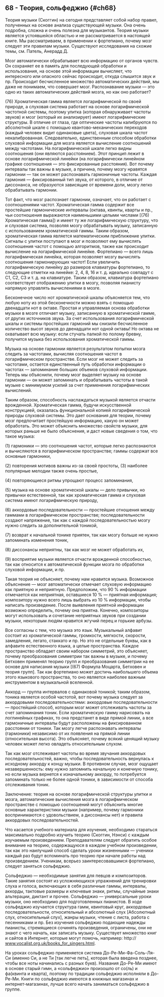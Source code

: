 ## 68 - Теория, сольфеджио {#ch68}

Теория музыки (Скоггин) на сегодня представляет собой набор правил, полученных на основе анализа существующей музыки. Она очень подробна, сложна и очень полезна для музыкантов. Теория музыки является устоявшейся областью и не рассматривается в настоящей книге. Мы рассматриваем, в применении к фортепиано, почему мозг следует эти правилам музыки. Существуют исследования на схожие темы, см. Патель, Анерадд Д.

Мозг автоматически обрабатывает всю информацию от органов чувств. Он сохраняет ее в память для последующей обработки и использования, на основе этой информации вычисляет, что интересного или опасного сейчас происходит, откуда слышится звук и пр. Происходит бесчисленное множество автоматических действий, мы даже не понимаем, что совершает мозг. Распознавание музыки — это одно из таких автоматических действий мозга, но как оно работает?

(76) Хроматическая гамма является логарифмической по своей природе, а слуховая система работает на основе логарифмической частотной системы, поэтому улитка (которая обнаруживает частоты звуков) и мозг (который их анализирует) имеют логарифмические структуры. В отличие от глаза, где оптические частоты калибруются по абсолютной шкале с помощью квантово-механических переходов (каждый человек видит одинаковые цвета), слуховая шкала частот некалиброванная. Следовательно, единственным способом обработки слуховой информации для мозга является вычисление соотношений между частотами. На логарифмической шкале легко видны соотношения (они являются расстоянием). Этот принцип лежит в основе логарифмической линейки (на логарифмически линейном графике соотношения — это фиксированные расстояния). Вот почему интервалы так важны в музыке, а причина, почему мозгу нравятся гармонии — так он может распознавать гармоничные частоты. Каждая гармония — фиксированный тип звука, от которого, в отличие от диссонанса, не образуются зависящие от времени доли, мозгу легко обрабатывать гармонии.

Тот факт, что мозг распознает гармонии, означает, что он работает с соотношениями частот. Хроматическая гамма содержит все простейшие гармонические интервалы (октава, квинты, кварты и пр., чьи соотношения выражаются наименьшими целыми числами [(76) Хроматическая гамма]) и имеет ту же логарифмическую структуру, что и слуховая система, позволяя мозгу обрабатывать музыку, записанную с использованием хроматической гаммы. Таким образом, хроматическая гамма является математическим приближение улитки. Сигналы с улитки поступают в мозг и позволяют ему вычислять соотношения частот с помощью алгоритмов, также как происходит вычисление на логарифмической линейке. Фортепиано — всего лишь логарифмическая линейка, которая позволяет мозгу вычислять соотношения гармонирующих частот! Если увеличить логарифмическую линейку до размеров клавиатуры фортепиано, то следующие отметки на линейке: 2, 4, 8, 16 и т. д. идеально совпадут с C1, C2, C3 и т. д. на клавиатуре. Таким образом, клавиатура фортепиано соответствует отображению улитки в мозгу, позволяя пианисту напрямую управлять вычислениями в мозге.

Бесконечное число нот хроматической шкалы объясняется тем, что любую ноту из этой бесконечности можно взять с помощью двенадцати нот в октаве. Простая и управляемая основа обработки музыки в мозге отличает музыку, записанную в хроматической гамме, от других источников звука. За счет использования логарифмической шкалы и системы простейших гармоний мы снизили бесчисленное количество высот звуков до двенадцати нот одной октавы! Но октава не охватывает всю музыку: если стучать палкой по полому бревну, получится музыка без использования хроматической гаммы.

Музыка на основе гармонии является результатом попытки мозга следить за частотами, вычисляя соотношения частот в логарифмическом пространстве. Если мозг не может следить за частотами, остается единственный путь обработки информации о частотах — запоминание больших объемов слуховой информации. Теперь мы объяснили, почему мозг выделяет музыку на основе гармонии — он может запоминать и обрабатывать частоты в такой музыке с минимумом усилий за счет применения логарифмических вычислений.

Таким образом, способность наслаждаться музыкой является отчасти врожденной. Хроматическая гамма, будучи искусственной конструкцией, оказалась функциональной копией логарифмической природы слуховой системы. Это дает основания для теории, почему мозг предпочитает простейшую информацию, какую он может обработать. Это может объяснить множество свойств музыки, для которых раньше не было объяснения, и даст новые сведения о том, что такое музыка:

(1) гармоники — это соотношения частот, которые легко распознаются и вычисляются в логарифмическом пространстве; гаммы содержат все основные гармоники,

(2) повторения мотивов важны из-за своей простоты, (3) наиболее популярные мелодии также очень простые,

(4) повторяющиеся ритмы упрощают процесс запоминания,

(5) музыка на основе хроматической шкалы — дело привычки, но привычки естественной, так как хроматическая гамма и слуховая система имеют логарифмическую природу,

(6) аккордовые последовательности — простейшие отношения между гаммами в логарифмическом пространстве; последовательности создают напряжение, так как с каждой последовательностью мозгу нужно следить за дополнительной тоникой,

(7) возврат к начальной тонике приятен, так как мозгу больше не нужно запоминать изменения тоник,

(8) диссонансы неприятны, так как мозг не может обработать их,

(9) восприятие музыки является отчасти врожденной способностью, так как относится к автоматической функции мозга по обработки слуховой информации, и пр.

Такая теория не объясняет, почему нам нравится музыка. Возможное объяснение — мозг автоматически отмечает слуховую информацию как приятную и неприятную. Предположим, что 90 % информации отмечается как неприятная, оставшиеся 10 % — приятная информация; композитору нужно всего лишь выбрать из 10 % информации, чтобы написать произведение. После выявления приятной информации возможно определить, почему она приятна. Конечно, композиторы могут использовать и сочетание неприятных звуков при создании музыки, некоторым людям нравится жгучий перец и горькие арбузы.

Все согласны с тем, что музыка это язык. Музыкальный алфавит состоит из хроматической гаммы, громкости, мягкости, скорости, замедления, легато, стаккато и пр. Но это не отдельные буквы, как в алфавите естественного языка, а целые пространства. Каждое пространство обладает своим набором симметрий, это объясняет, почему преобразования симметрии так важны в музыке, и почему Бетховен применял теорию групп и преобразования симметрии на ее основе для написания музыки [(67) Формула Моцарта, Бетховен и теория групп]. Так как фортепиано может достичь наибольшего объема этого языкового пространства, то оно является наиболее важным инструментом в музыкальной вселенной.

Аккорд — группа интервалов с одинаковой тоникой; таким образом, тоника является особой частотой, вот почему музыка следует за аккордовыми последовательностями: аккордовые последовательности — простейший способ, которым мозг может отслеживать частоты за счет запоминания тоник. Если хроматическую гамму нарисовать на логлинейных графиках, то она предстанет в виде прямой линии, а все гармоничные интервалы будут расположены на фиксированном расстоянии от тоники. Так мозгу легче распознавать интервалы (гармоники) независимо от их появления на прямой линии (относительная высота). Это объясняет, почему всякий ценящий музыку человек может легко овладеть относительным слухом.

Так как мозг отслеживает частоты во время звучания аккордовых последовательностей, важно, чтобы последовательность вернулась к исходному аккорду к концу музыки. В противном случае, мозг ощущает незавершенность: ему нужно запомнить начальную и конечную тонику, но если музыка вернется к изначальному аккорду, то потребуется запоминать только не более одной тоники, в зависимости от способа отслеживания тоник.

Заключение: теория на основе логарифмической структуры улитки и мозга, автоматические вычисления мозга в логарифмическом пространстве с помощью соотношений могут объяснить многие основные характеристики музыки (например, почему гармоники воспринимаются с удовольствием, а диссонансы нет) и правила аккордовых последовательностей.

Что касается учебного материала для изучения, необходимо стараться максимально подробно изучить теорию (Скоггин, Нэнси) с каждым изучаемым произведением. Преподавателям следует обратить особое внимание на теорию, содержащуюся в каждом учебном произведении, так как это наилучший способ сделать уроки жизненными — ученики каждый раз будут вспоминать про теорию при начале работы над произведением. Ученикам, всерьез заинтересовавшимся фортепиано, следует заняться сольфеджио.

Сольфеджио — необходимые занятия для певцов и композиторов. Такие занятия состоят из усложняющихся упражнений для тренировки слуха и голоса, включающих в себя различные гаммы, интервалы, аккорды, тактовые размеры и ключевые знаки, ритмы, случайные знаки альтерации, диктант и прочее. Сольфеджио — универсальные уроки музыки, оно необходимо для подготовленных пианистов. В ходе сольфеджио изучается структура гамм, квинтовый круг, аккордовые последовательности, относительный и абсолютный слух [Абсолютный слух, относительный слух], жанры музыки, чтение с листа, работа с песенниками и пр. Без изучения сольфеджио подающие надежды пианисты, стремящиеся сочинять произведения, ограничены, они не знают с чего начать, как записать музыку. Существует множество книг и сайтов в Интернет, которые могут помочь, например: http:// www.vocalist.org.uk/books_for_singers.html.

На уроках сольфеджио применяется система До-Ре-Ми-Фа-Соль-Ля-Си (именно Си, а не Ти [так легче петь], которая была введена позднее, чтобы все ноты начинались с разных букв). Названия До-Ре-Ми имеют в основе старый гимн, а «сольфеджио» произошло от со(ль) и фа(квинта и кварта), поэтому по традиции сольфеджио исполняли в До-Ре-Ми. Книги по сольфеджио имеются в книжных магазинах и интернет-магазинах, лучше всего начать заниматься сольфеджио в группе.
